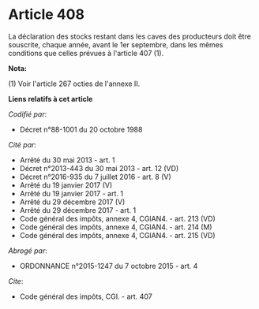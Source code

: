 # Article 408

La déclaration des stocks restant dans les caves des producteurs doit être souscrite, chaque année, avant le 1er septembre,
dans les mêmes conditions que celles prévues à l'article 407 (1).

**Nota:**

(1) Voir l'article 267 octies de l'annexe II.

**Liens relatifs à cet article**

_Codifié par_:

  - Décret n°88-1001 du 20 octobre 1988

_Cité par_:

  - Arrêté du 30 mai 2013 - art. 1
  - Décret n°2013-443 du 30 mai 2013 - art. 12 (VD)
  - Décret n°2016-935 du 7 juillet 2016 - art. 8 (V)
  - Arrêté du 19 janvier 2017 (V)
  - Arrêté du 19 janvier 2017 - art. 1
  - Arrêté du 29 décembre 2017 (V)
  - Arrêté du 29 décembre 2017 - art. 1
  - Code général des impôts, annexe 4, CGIAN4. - art. 213 (VD)
  - Code général des impôts, annexe 4, CGIAN4. - art. 214 (M)
  - Code général des impôts, annexe 4, CGIAN4. - art. 215 (VD)

_Abrogé par_:

  - ORDONNANCE n°2015-1247 du 7 octobre 2015 - art. 4

_Cite_:

  - Code général des impôts, CGI. - art. 407
